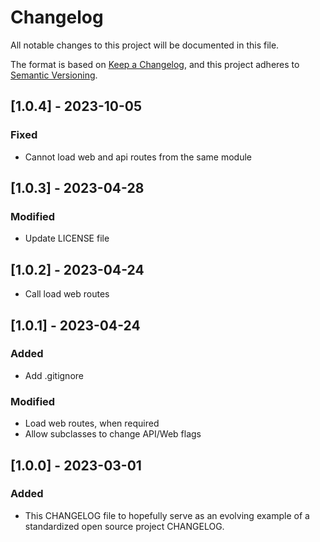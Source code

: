 # Changelog
All notable changes to this project will be documented in this file.

The format is based on [Keep a Changelog](https://keepachangelog.com/en/1.0.0/),
and this project adheres to [Semantic Versioning](https://semver.org/spec/v2.0.0.html).

## [1.0.4] - 2023-10-05
### Fixed
- Cannot load web and api routes from the same module

## [1.0.3] - 2023-04-28
### Modified
- Update LICENSE file

## [1.0.2] - 2023-04-24
- Call load web routes

## [1.0.1] - 2023-04-24
### Added
- Add .gitignore

### Modified
- Load web routes, when required
- Allow subclasses to change API/Web flags

## [1.0.0] - 2023-03-01
### Added
- This CHANGELOG file to hopefully serve as an evolving example of a
  standardized open source project CHANGELOG.
